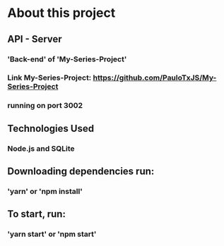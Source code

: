 # About this project

## API - Server
### 'Back-end' of 'My-Series-Project'
### Link My-Series-Project: https://github.com/PauloTxJS/My-Series-Project
### running on port 3002

## Technologies Used
### Node.js and SQLite

## Downloading dependencies run:
### 'yarn' or 'npm install'

## To start, run:
### 'yarn start' or 'npm start'